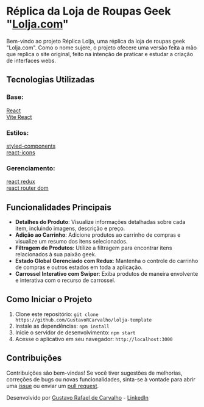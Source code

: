 # Réplica da Loja de Roupas Geek "[Lolja.com](https://www.lolja.com.br/)"

Bem-vindo ao projeto Réplica Lolja, uma réplica da loja de roupas geek "Lolja.com". Como o nome sujere, o projeto ofecere uma versão feita a mão que replica o site original, feito na intenção de praticar e estudar a criação de interfaces webs.

## Tecnologias Utilizadas

### Base: 

[React](https://github.com/facebook/react) <br />
[Vite React](https://github.com/vitejs/vite-plugin-react) <br />

### Estilos:

[styled-components](https://github.com/styled-components/styled-components) <br />
[react-icons](https://github.com/react-icons/react-icons) <br />

### Gerenciamento:

[react redux](https://github.com/reduxjs/redux-toolkit) <br />
[react router dom](https://github.com/remix-run/react-router) <br />

## Funcionalidades Principais

- **Detalhes do Produto**: Visualize informações detalhadas sobre cada item, incluindo imagens, descrição e preço.
- **Adição ao Carrinho**: Adicione produtos ao carrinho de compras e visualize um resumo dos itens selecionados.
- **Filtragem de Produtos**: Utilize a filtragem para encontrar itens relacionados à sua paixão geek.
- **Estado Global Gerenciado com Redux**: Mantenha o controle do carrinho de compras e outros estados em toda a aplicação.
- **Carrossel Interativo com Swiper**: Exiba produtos de maneira envolvente e interativa com o recurso de carrossel.

## Como Iniciar o Projeto

1. Clone este repositório: `git clone https://github.com/GustavoRCarvalho/lolja-template`
2. Instale as dependências: `npm install`
3. Inicie o servidor de desenvolvimento: `npm start`
4. Acesse o aplicativo em seu navegador: `http://localhost:3000`

## Contribuições

Contribuições são bem-vindas! Se você tiver sugestões de melhorias, correções de bugs ou novas funcionalidades, sinta-se à vontade para abrir uma [issue](https://github.com/GustavoRCarvalho/lolja-template/issues) ou enviar um [pull request](https://github.com/GustavoRCarvalho/lolja-template/pulls).

Desenvolvido por [Gustavo Rafael de Carvalho](https://github.com/GustavoRCarvalho) - [LinkedIn](https://www.linkedin.com/in/gustavo-carvalho-0/)
